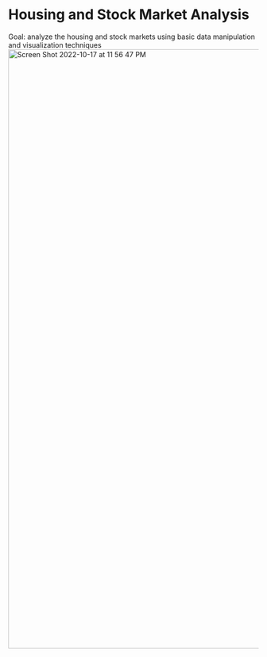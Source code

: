 # Housing and Stock Market Analysis
Goal: analyze the housing and stock markets using basic data manipulation and visualization techniques
<img width="1207" alt="Screen Shot 2022-10-17 at 11 56 47 PM" src="https://user-images.githubusercontent.com/93296008/196357952-2ae6e949-c8dd-49d9-85ef-ffb66e2ebc86.png">
